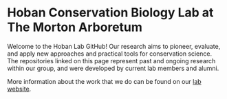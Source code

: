 # Hoban Conservation Biology Lab at The Morton Arboretum

Welcome to the Hoban Lab GitHub! Our research aims to pioneer, evaluate, and apply new approaches and practical tools for conservation science. 
The repositories linked on this page represent past and ongoing research within our group, and were developed by current lab members and alumni. 

More information about the work that we do can be found on our [lab website](https://www.hobanlab.com/). 

